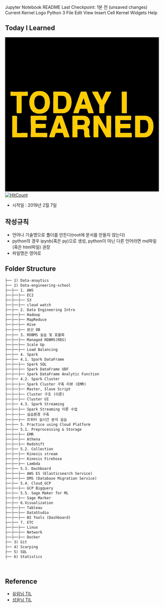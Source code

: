 Jupyter Notebook
README
Last Checkpoint: 1분 전
(unsaved changes)
Current Kernel Logo
Python 3 
File
Edit
View
Insert
Cell
Kernel
Widgets
Help


## Today I Learned
![today-i-learned](./img/TIL.jpg)
[![HitCount](http://hits.dwyl.io/boys-be-ambitious//TIL.svg)](http://hits.dwyl.io/boys-be-ambitious//TIL)
​
- 시작일 : 2019년 2월 7일
​
## 작성규칙
- 언어나 기술명으로 폴더를 만든다(root에 문서를 만들지 않는다)
- python의 경우 ipynb(혹은 py)으로 생성, python이 아닌 다른 언어라면 md파일(혹은 html파일) 권장
- 파일명은 영어로
​
## Folder Structure
```
├── 1) Data-anaytics
├── 2) Data-engineering-school
├──├── 1. AWS
├──├──├── EC2
├──├──├── S3
├──├──├── cloud watch
├──├── 2. Data Engineering Intro
├──├──├── Hadoop
├──├──├── MapReduce
├──├──├── Hive
├──├──├── 분산 DB
├──├── 3. RDBMS 실습 및 효율화
├──├──├── Managed RDBMS(RDS)
├──├──├── Scale Up
├──├──├── Load Balancing 
├──├── 4. Spark
├──├── 4.1. Spark DataFrame
├──├──├── Spark SQL
├──├──├── Spark DataFrame UDF
├──├──├── Spark DataFrame Analytic Function
├──├── 4.2. Spark Cluster
├──├──├── Spark Cluster 구축 리뷰 (EMR)
├──├──├── Master, Slave Script
├──├──├── Cluster 구조 (이론)
├──├──├── Cluster UI
├──├── 4.3. Spark Streaming
├──├──├── Spark Streaming 이론 수업
├──├──├── 실습환경 구축
├──├──├── 트위터 실시간 분석 실습
├──├── 5. Practice using Cloud Platform
├──├── 5.1. Preprocessing & Storage
├──├──├── EMR
├──├──├── Athena
├──├──├── Redshift
├──├── 5.2. Collection
├──├──├── Kinesis stream
├──├──├── Kinesis Firehose
├──├──├── Lambda
├──├── 5.3. Dashboard
├──├──├── AWS ES (Elasticsearch Service)
├──├──├── DMS (Database Migration Service)
├──├── 5.4. Cloud_GCP
├──├──├── GCP Bigquery
├──├── 5.5. Sage Maker for ML
├──├──├── Sage Marker
├──├── 6.Visualization
├──├──├── Tableau
├──├──├── DataStudio
├──├──├── BI Tools (Dashboard)
├──├── 7. ETC
├──├──├── Linux
├──├──├── Network
├──├──├── Docker
├── 3) Git
├── 4) Scarping
├── 5) SQL
├── 6) Statistics
```
​
## Reference
- [유림님 TIL](https://github.com/milooy/TIL#today-i-learned)
- [성윤님 TIL](https://github.com/zzsza/TIL)